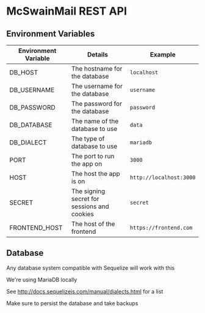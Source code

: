 # McSwainMail REST API

## Environment Variables

| Environment Variable |                   Details                   |                  Example                   |
| -------------------- | ------------------------------------------- | ------------------------------------------ |
| DB_HOST              | The hostname for the database               | `localhost`                                |
| DB_USERNAME          | The username for the database               | `username`                                 |
| DB_PASSWORD          | The password for the database               | `password`                                 |
| DB_DATABASE          | The name of the database to use             | `data`                                     |
| DB_DIALECT           | The type of database to use                 | `mariadb`                                  |
| PORT                 | The port to run the app on                  | `3000`                                     |
| HOST                 | The host the app is on                      | `http://localhost:3000`                    |
| SECRET               | The signing secret for sessions and cookies | `secret`                                   |
| FRONTEND_HOST        | The host of the frontend                    | `https://frontend.com`                     |

## Database

Any database system compatible with Sequelize will work with this

We're using MariaDB locally

See <http://docs.sequelizejs.com/manual/dialects.html> for a list

Make sure to persist the database and take backups
